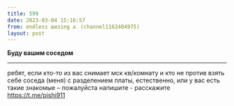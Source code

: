 ```yaml
---
title: 599
date: 2023-03-04 15:16:57
from: endless шизing ⍼ (channel1162404975)
layout: post
---
```


**Буду вашим соседом**

-----

ребят, если кто-то из вас снимает мск кв/комнату и кто не против взять себе соседа (меня) с разделением платы, естественно, или у вас есть такие знакомые – пожалуйста напишите - расскажите https://t.me/pishi911
